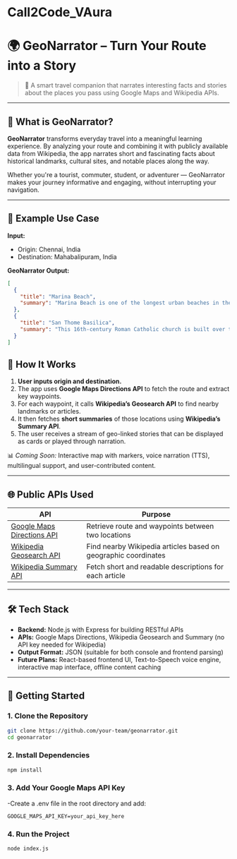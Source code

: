 # Call2Code_VAura

# 🌍 GeoNarrator – Turn Your Route into a Story

> 🚗 A smart travel companion that narrates interesting facts and stories about the places you pass using Google Maps and Wikipedia APIs.

---

## 🧠 What is GeoNarrator?

**GeoNarrator** transforms everyday travel into a meaningful learning experience. By analyzing your route and combining it with publicly available data from Wikipedia, the app narrates short and fascinating facts about historical landmarks, cultural sites, and notable places along the way.

Whether you're a tourist, commuter, student, or adventurer — GeoNarrator makes your journey informative and engaging, without interrupting your navigation.

---

## 📍 Example Use Case

**Input:**
- Origin: Chennai, India
- Destination: Mahabalipuram, India

**GeoNarrator Output:**
```json
[
  {
    "title": "Marina Beach",
    "summary": "Marina Beach is one of the longest urban beaches in the world, playing a key role in Chennai’s cultural identity."
  },
  {
    "title": "San Thome Basilica",
    "summary": "This 16th-century Roman Catholic church is built over the tomb of Saint Thomas the Apostle."
  }
]
```

## 🔧 How It Works

1. **User inputs origin and destination.**
2. The app uses **Google Maps Directions API** to fetch the route and extract key waypoints.
3. For each waypoint, it calls **Wikipedia’s Geosearch API** to find nearby landmarks or articles.
4. It then fetches **short summaries** of those locations using **Wikipedia’s Summary API**.
5. The user receives a stream of geo-linked stories that can be displayed as cards or played through narration.

📊 _Coming Soon:_ Interactive map with markers, voice narration (TTS), multilingual support, and user-contributed content.

---

## 🌐 Public APIs Used

| API | Purpose |
|-----|---------|
| [Google Maps Directions API](https://developers.google.com/maps/documentation/directions/start) | Retrieve route and waypoints between two locations |
| [Wikipedia Geosearch API](https://www.mediawiki.org/wiki/API:Geosearch) | Find nearby Wikipedia articles based on geographic coordinates |
| [Wikipedia Summary API](https://en.wikipedia.org/api/rest_v1/#/Page%20content/get_page_summary__title_) | Fetch short and readable descriptions for each article |

---

## 🛠 Tech Stack

- **Backend:** Node.js with Express for building RESTful APIs  
- **APIs:** Google Maps Directions, Wikipedia Geosearch and Summary (no API key needed for Wikipedia)  
- **Output Format:** JSON (suitable for both console and frontend parsing)  
- **Future Plans:** React-based frontend UI, Text-to-Speech voice engine, interactive map interface, offline content caching

---

## 🚀 Getting Started

### 1. Clone the Repository

```bash
git clone https://github.com/your-team/geonarrator.git
cd geonarrator
```

### 2. Install Dependencies
```bash
npm install
```

### 3. Add Your Google Maps API Key

-Create a .env file in the root directory and add:
```env
GOOGLE_MAPS_API_KEY=your_api_key_here
```

### 4. Run the Project

```bash
node index.js
```
